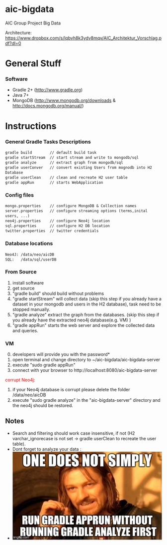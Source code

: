 aic-bigdata
===========

AIC Group Project Big Data

Architecture:
https://www.dropbox.com/s/lqbvh8k3ydv8mqv/AIC_Architektur_Vorschlag.pdf?dl=0


# General Stuff
### Software
- Gradle 2+ (http://www.gradle.org)
- Java 7+
- MongoDB (http://www.mongodb.org/downloads & http://docs.mongodb.org/manual/)


# Instructions
### General Gradle Tasks Descriptions
    gradle build        // default build task
    gradle startStream  // start stream and write to mongodb/sql
    gradle analyze      // extract graph from mongodb/sql
    gradle userConver   // convert existing Users from mognodb into H2 Database
    gradle userClean    // clean and recreate H2 user table
    gradle appRun       // starts WebApplication
### Config files
    mongo.properties    // configure MongoDB & Collection names
    server.properties   // configure streaming options (terms,inital users, ...)
    neo4j.properties    // configure Neo4j location
    sql.properties      // configure H2 DB location
    twitter.properties  // twitter credentials
### Database locations
    Neo4J: /data/neo/aicDB
    SQL:   /data/sql/userDB
### From Source
1. install software
2. get source
3. "gradle build" should build without problems
4. "gradle startStream" will collect data (skip this step if you already have a dataset in your mongodb and users in the H2 database), task need to be stopped manually.
5. "gradle analyze" extract the graph from the databases. (skip this step if you already have the extracted neo4j database(e.g. VM) )
6. "gradle appRun" starts the web server and explore the collected data and queries.

### VM
0. developers will provide you with the password*
1. open terminal and change directory to ~/aic-bigdata/aic-bigdata-server
2. execute "sudo gradle appRun"
3. connect with your browser to http://localhost:8080/aic-bigdata-server

<span style="color:red"> corrupt Neo4j:</span>
1. if your Neo4j database is corrupt please delete the folder /data/neo/aicDB
2. execute "sudo gradle analyze" in the "aic-bigdata-server" directory and the neo4j should be restored.




Notes
----------
- Search and filtering should work case insensitive, if not  (H2 varchar_ignorecase is not set -> gradle userClean to recreate the user table).
- Dont forget to analyze your data :
- <img src="https://raw.githubusercontent.com/syrenio/aic-bigdata/master/stuff/notsimply.jpg"/>
